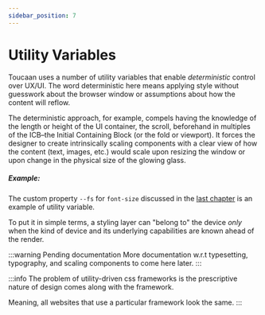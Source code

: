 ```yaml
---
sidebar_position: 7
---
```


# Utility Variables

Toucaan uses a number of utility variables that enable _deterministic_ control over UX/UI. The word deterministic here means applying style without guesswork about the browser window or assumptions about how the content will reflow. 

The deterministic approach, for example, compels having the knowledge of the length or height of the UI container, the scroll, beforehand in multiples of the ICB–the Initial Containing Block (or the fold or viewport). It forces the designer to create intrinsically scaling components with a clear view of how the content (text, images, etc.) would scale upon resizing the window or upon change in the physical size of the glowing glass.

##### Example:
The custom property `--fs` for `font-size` discussed in the [last chapter](./typography.md) is an example of utility variable.

To put it in simple terms, a styling layer can "belong to" the device _only_ when the kind of device and its underlying capabilities are known ahead of the render. 

:::warning Pending documentation
More documentation w.r.t typesetting, typography, and scaling components to come here later. 
:::

:::info
The problem of utility-driven css frameworks is the prescriptive nature of design comes along with the framework.

Meaning, all websites that use a particular framework look the same. 
:::